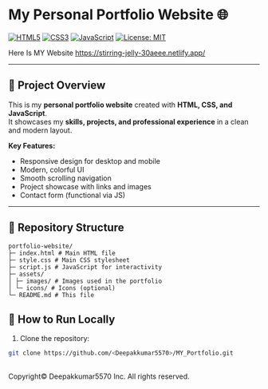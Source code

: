 # My Personal Portfolio Website 🌐

[![HTML5](https://img.shields.io/badge/HTML5-E34F26?style=flat&logo=html5&logoColor=white)](https://developer.mozilla.org/en-US/docs/Web/HTML)
[![CSS3](https://img.shields.io/badge/CSS3-1572B6?style=flat&logo=css3&logoColor=white)](https://developer.mozilla.org/en-US/docs/Web/CSS)
[![JavaScript](https://img.shields.io/badge/JavaScript-F7DF1E?style=flat&logo=javascript&logoColor=black)](https://developer.mozilla.org/en-US/docs/Web/JavaScript)
[![License: MIT](https://img.shields.io/badge/License-MIT-yellow.svg)](https://opensource.org/licenses/MIT)

Here Is MY Website  https://stirring-jelly-30aeee.netlify.app/

---

## 🌟 Project Overview

This is my **personal portfolio website** created with **HTML, CSS, and JavaScript**.  
It showcases my **skills, projects, and professional experience** in a clean and modern layout.

**Key Features:**
- Responsive design for desktop and mobile  
- Modern, colorful UI  
- Smooth scrolling navigation  
- Project showcase with links and images  
- Contact form (functional via JS)  

---

## 📁 Repository Structure
```
portfolio-website/
├─ index.html # Main HTML file
├─ style.css # Main CSS stylesheet
├─ script.js # JavaScript for interactivity
├─ assets/
│ ├─ images/ # Images used in the portfolio
│ └─ icons/ # Icons (optional)
└─ README.md # This file
```

## 🚀 How to Run Locally

1. Clone the repository:
```bash
git clone https://github.com/<Deepakkumar5570>/MY_Portfolio.git

```
##
Copyright©️ Deepakkumar5570 Inc. All rights reserved.




